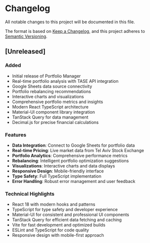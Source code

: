 # Changelog

All notable changes to this project will be documented in this file.

The format is based on [Keep a Changelog](https://keepachangelog.com/en/1.0.0/),
and this project adheres to [Semantic Versioning](https://semver.org/spec/v2.0.0.html).

## [Unreleased]

### Added
- Initial release of Portfolio Manager
- Real-time portfolio analysis with TASE API integration
- Google Sheets data source connectivity
- Portfolio rebalancing recommendations
- Interactive charts and visualizations
- Comprehensive portfolio metrics and insights
- Modern React TypeScript architecture
- Material-UI component library integration
- TanStack Query for data management
- Decimal.js for precise financial calculations

### Features
- **Data Integration**: Connect to Google Sheets for portfolio data
- **Real-time Pricing**: Live market data from Tel Aviv Stock Exchange
- **Portfolio Analytics**: Comprehensive performance metrics
- **Rebalancing**: Intelligent portfolio optimization suggestions
- **Visualizations**: Interactive charts and data displays
- **Responsive Design**: Mobile-friendly interface
- **Type Safety**: Full TypeScript implementation
- **Error Handling**: Robust error management and user feedback

### Technical Highlights
- React 18 with modern hooks and patterns
- TypeScript for type safety and developer experience
- Material-UI for consistent and professional UI components
- TanStack Query for efficient data fetching and caching
- Vite for fast development and optimized builds
- ESLint and TypeScript for code quality
- Responsive design with mobile-first approach 